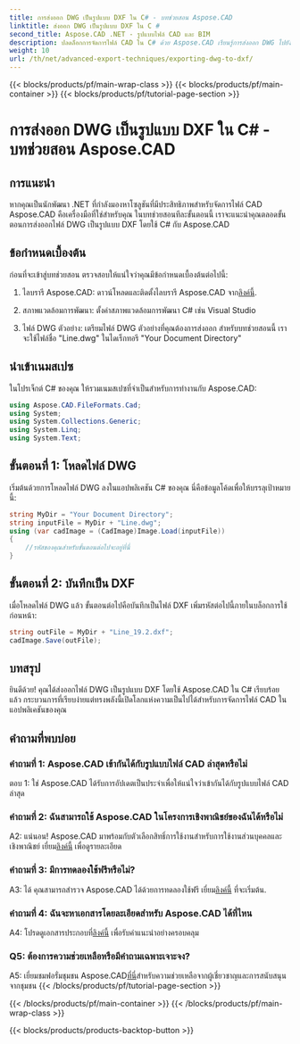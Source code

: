 ```yaml
---
title: การส่งออก DWG เป็นรูปแบบ DXF ใน C# - บทช่วยสอน Aspose.CAD
linktitle: ส่งออก DWG เป็นรูปแบบ DXF ใน C #
second_title: Aspose.CAD .NET - รูปแบบไฟล์ CAD และ BIM
description: ปลดล็อกการจัดการไฟล์ CAD ใน C# ด้วย Aspose.CAD เรียนรู้การส่งออก DWG ไปยัง DXF ได้อย่างง่ายดาย ปฏิบัติตามคำแนะนำทีละขั้นตอนของเราเพื่อการบูรณาการที่ราบรื่น
weight: 10
url: /th/net/advanced-export-techniques/exporting-dwg-to-dxf/
---
```


{{< blocks/products/pf/main-wrap-class >}}
{{< blocks/products/pf/main-container >}}
{{< blocks/products/pf/tutorial-page-section >}}

# การส่งออก DWG เป็นรูปแบบ DXF ใน C# - บทช่วยสอน Aspose.CAD

## การแนะนำ

หากคุณเป็นนักพัฒนา .NET ที่กำลังมองหาโซลูชันที่มีประสิทธิภาพสำหรับจัดการไฟล์ CAD Aspose.CAD คือเครื่องมือที่ใช่สำหรับคุณ ในบทช่วยสอนทีละขั้นตอนนี้ เราจะแนะนำคุณตลอดขั้นตอนการส่งออกไฟล์ DWG เป็นรูปแบบ DXF โดยใช้ C# กับ Aspose.CAD

## ข้อกำหนดเบื้องต้น

ก่อนที่จะเข้าสู่บทช่วยสอน ตรวจสอบให้แน่ใจว่าคุณมีข้อกำหนดเบื้องต้นต่อไปนี้:

1.  ไลบรารี Aspose.CAD: ดาวน์โหลดและติดตั้งไลบรารี Aspose.CAD จาก[ลิงค์นี้](https://releases.aspose.com/cad/net/).

2. สภาพแวดล้อมการพัฒนา: ตั้งค่าสภาพแวดล้อมการพัฒนา C# เช่น Visual Studio

3. ไฟล์ DWG ตัวอย่าง: เตรียมไฟล์ DWG ตัวอย่างที่คุณต้องการส่งออก สำหรับบทช่วยสอนนี้ เราจะใช้ไฟล์ชื่อ "Line.dwg" ในไดเร็กทอรี "Your Document Directory"

## นำเข้าเนมสเปซ

ในโปรเจ็กต์ C# ของคุณ ให้รวมเนมสเปซที่จำเป็นสำหรับการทำงานกับ Aspose.CAD:

```csharp
using Aspose.CAD.FileFormats.Cad;
using System;
using System.Collections.Generic;
using System.Linq;
using System.Text;
```

## ขั้นตอนที่ 1: โหลดไฟล์ DWG

เริ่มต้นด้วยการโหลดไฟล์ DWG ลงในแอปพลิเคชัน C# ของคุณ นี่คือข้อมูลโค้ดเพื่อให้บรรลุเป้าหมายนี้:

```csharp
string MyDir = "Your Document Directory";
string inputFile = MyDir + "Line.dwg";
using (var cadImage = (CadImage)Image.Load(inputFile))
{
    //รหัสของคุณสำหรับขั้นตอนต่อไปจะอยู่ที่นี่
}
```

## ขั้นตอนที่ 2: บันทึกเป็น DXF

เมื่อโหลดไฟล์ DWG แล้ว ขั้นตอนต่อไปคือบันทึกเป็นไฟล์ DXF เพิ่มรหัสต่อไปนี้ภายในบล็อกการใช้ก่อนหน้า:

```csharp
string outFile = MyDir + "Line_19.2.dxf";
cadImage.Save(outFile);
```

## บทสรุป

ยินดีด้วย! คุณได้ส่งออกไฟล์ DWG เป็นรูปแบบ DXF โดยใช้ Aspose.CAD ใน C# เรียบร้อยแล้ว กระบวนการที่เรียบง่ายแต่ทรงพลังนี้เปิดโลกแห่งความเป็นไปได้สำหรับการจัดการไฟล์ CAD ในแอปพลิเคชันของคุณ

## คำถามที่พบบ่อย

### คำถามที่ 1: Aspose.CAD เข้ากันได้กับรูปแบบไฟล์ CAD ล่าสุดหรือไม่

ตอบ 1: ใช่ Aspose.CAD ได้รับการอัปเดตเป็นประจำเพื่อให้แน่ใจว่าเข้ากันได้กับรูปแบบไฟล์ CAD ล่าสุด

### คำถามที่ 2: ฉันสามารถใช้ Aspose.CAD ในโครงการเชิงพาณิชย์ของฉันได้หรือไม่

 A2: แน่นอน! Aspose.CAD มาพร้อมกับตัวเลือกสิทธิ์การใช้งานสำหรับการใช้งานส่วนบุคคลและเชิงพาณิชย์ เยี่ยม[ลิงค์นี้](https://purchase.aspose.com/buy) เพื่อดูรายละเอียด

### คำถามที่ 3: มีการทดลองใช้ฟรีหรือไม่?

 A3: ได้ คุณสามารถสำรวจ Aspose.CAD ได้ด้วยการทดลองใช้ฟรี เยี่ยม[ลิงค์นี้](https://releases.aspose.com/) ที่จะเริ่มต้น.

### คำถามที่ 4: ฉันจะหาเอกสารโดยละเอียดสำหรับ Aspose.CAD ได้ที่ไหน

 A4: โปรดดูเอกสารประกอบที่[ลิงค์นี้](https://reference.aspose.com/cad/net/) เพื่อรับคำแนะนำอย่างครอบคลุม

### Q5: ต้องการความช่วยเหลือหรือมีคำถามเฉพาะเจาะจง?

 A5: เยี่ยมชมฟอรั่มชุมชน Aspose.CAD[ที่นี่](https://forum.aspose.com/c/cad/19)สำหรับความช่วยเหลือจากผู้เชี่ยวชาญและการสนับสนุนจากชุมชน
{{< /blocks/products/pf/tutorial-page-section >}}

{{< /blocks/products/pf/main-container >}}
{{< /blocks/products/pf/main-wrap-class >}}

{{< blocks/products/products-backtop-button >}}
